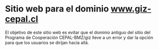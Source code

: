 # Sitio web para el dominio www.giz-cepal.cl

El objetivo de este sitio web es evitar que el dominio antiguo del sitio del Programa de Cooperación CEPAL-BMZ/giz lleve a un error y dar la opción para que los usuarios se dirijan hacia allá. 
